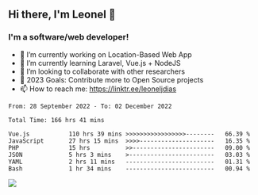 ## Hi there, I'm Leonel 👋

### I'm a software/web developer!
- 🔭 I’m currently working on Location-Based Web App
- 🌱 I’m currently learning Laravel, Vue.js + NodeJS
- 👯 I’m looking to collaborate with other researchers
- 🥅 2023 Goals: Contribute more to Open Source projects
- 📫 How to reach me: https://linktr.ee/leoneljdias

<!--START_SECTION:waka-->

```text
From: 28 September 2022 - To: 02 December 2022

Total Time: 166 hrs 41 mins

Vue.js           110 hrs 39 mins >>>>>>>>>>>>>>>>>--------   66.39 %
JavaScript       27 hrs 15 mins  >>>>---------------------   16.35 %
PHP              15 hrs          >>-----------------------   09.00 %
JSON             5 hrs 3 mins    >------------------------   03.03 %
YAML             2 hrs 11 mins   -------------------------   01.31 %
Bash             1 hr 34 mins    -------------------------   00.94 %
```

<!--END_SECTION:waka-->

![](https://komarev.com/ghpvc/?username=leoneljdias&color=blue&style=flat-square)
